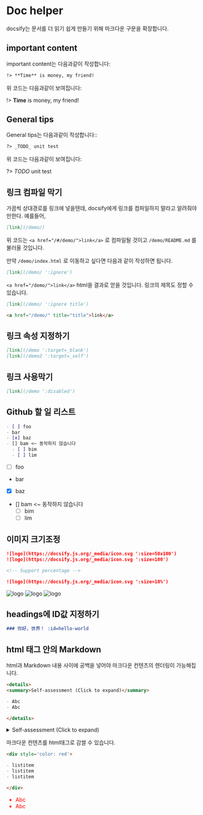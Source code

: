 # Doc helper

docsify는 문서를 더 읽기 쉽게 만들기 위해 마크다운 구문을 확장합니다.

## important content

important content는 다음과같이 작성합니다:

```markdown
!> **Time** is money, my friend!
```

위 코드는 다음과같이 보여집니다:

!> **Time** is money, my friend!

## General tips

General tips는 다음과같이 작성합니다::

```markdown
?> _TODO_ unit test
```

위 코드는 다음과같이 보여집니다:

?> _TODO_ unit test

## 링크 컴파일 막기

가끔씩 상대경로를 링크에 넣을텐데, docsify에게 링크를 컴파일하지 말라고 알려줘야만한다. 예를들어,

```md
[link](/demo/)
```

위 코드는 `<a href="/#/demo/">link</a>` 로 컴파일될 것이고 `/demo/README.md` 를 불러올 것입니다. 

만약 `/demo/index.html` 로 이동하고 싶다면 다음과 같이 작성하면 됩니다.

```md
[link](/demo/ ':ignore')
```

 `<a href="/demo/">link</a>` html을 결과로 얻을 것입니다. 링크의 제목도 정할 수 있습니다.

```md
[link](/demo/ ':ignore title')

<a href="/demo/" title="title">link</a>
```

## 링크 속성 지정하기

```md
[link](/demo ':target=_blank')
[link](/demo2 ':target=_self')
```

## 링크 사용막기

```md
[link](/demo ':disabled')
```

## Github 할 일 리스트

```md
- [ ] foo
- bar
- [x] baz
- [] bam <~ 동작하지 않습니다
  - [ ] bim
  - [ ] lim
```

- [ ] foo
- bar
- [x] baz
- [] bam <~ 동작하지 않습니다
  - [ ] bim
  - [ ] lim

## 이미지 크기조정

```md
![logo](https://docsify.js.org/_media/icon.svg ':size=50x100')
![logo](https://docsify.js.org/_media/icon.svg ':size=100')

<!-- Support percentage -->

![logo](https://docsify.js.org/_media/icon.svg ':size=10%')
```

![logo](https://docsify.js.org/_media/icon.svg ':size=50x100')
![logo](https://docsify.js.org/_media/icon.svg ':size=100')
![logo](https://docsify.js.org/_media/icon.svg ':size=10%')

## headings에 ID값 지정하기

```md
### 你好，世界！ :id=hello-world
```

## html 태그 안의 Markdown

html과 Markdown 내용 사이에 공백을 넣어야 마크다운 컨텐츠의 렌더링이 가능해집니다.

```markdown
<details>
<summary>Self-assessment (Click to expand)</summary>

- Abc
- Abc

</details>
```

<details>
<summary>Self-assessment (Click to expand)</summary>

- Abc
- Abc

</details>

마크다운 컨텐츠를 html태그로 감쌀 수 있습니다.

```markdown
<div style='color: red'>

- listitem
- listitem
- listitem

</div>
```

<div style='color: red'>

- Abc
- Abc

</div>
